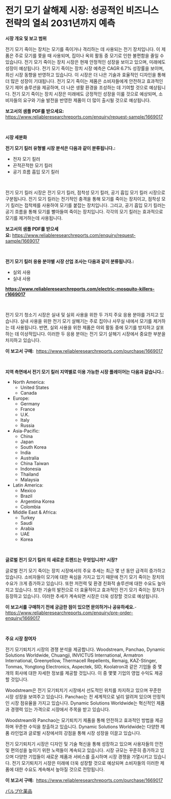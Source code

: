 <p><h1>전기 모기 살해제 시장: 성공적인 비즈니스 전략의 열쇠 2031년까지 예측</h1></p><p><strong>시장 개요 및 보고 범위</strong></p>
<p><p>전기 모기 죽이는 장치는 모기를 죽이거나 격리하는 데 사용되는 전기 장치입니다. 이 제품은 주로 모기를 쫓을 때 사용되며, 집이나 옥외 활동 중 모기로 인한 불편함을 줄일 수 있습니다. 전기 모기 죽이는 장치 시장은 현재 안정적인 성장을 보이고 있으며, 미래에도 성장이 예상됩니다. 전기 모기 죽이는 장치 시장 예측은 CAGR 6.7% 성장률을 보이며, 최신 시장 동향을 반영하고 있습니다. 이 시장은 더 나은 기술과 효율적인 디자인을 통해 더 많은 성장이 기대됩니다. 전기 모기 죽이는 제품은 소비자들에게 안전하고 효과적인 모기 제어 솔루션을 제공하며, 더 나은 생활 환경을 조성하는 데 기여할 것으로 예상됩니다. 전기 모기 죽이는 장치 시장은 미래에도 긍정적인 성장을 이룰 것으로 예상되며, 소비자들의 요구와 기술 발전을 반영한 제품이 더 많이 출시될 것으로 예상됩니다.</p></p>
<p><strong>보고서의 샘플 PDF를 받으세요:</strong> <a href="https://www.reliableresearchreports.com/enquiry/request-sample/1669017">https://www.reliableresearchreports.com/enquiry/request-sample/1669017</a></p>
<p>&nbsp;</p>
<p><strong>시장 세분화</strong></p>
<p><strong>전기 모기 킬러 유형별 시장 분석은 다음과 같이 분류됩니다.:</strong></p>
<p><ul><li>전자 모기 킬러</li><li>끈적끈적한 모기 킬러</li><li>공기 흐름 흡입 모기 킬러</li></ul></p>
<p>&nbsp;</p>
<p><p>전기 모기 킬러 시장은 전기 모기 킬러, 점착성 모기 킬러, 공기 흡입 모기 킬러 시장으로 구분됩니다. 전기 모기 킬러는 전기적인 충격을 통해 모기를 죽이는 장치이고, 점착성 모기 킬러는 접착제를 사용하여 모기를 붙잡는 장치입니다. 그리고, 공기 흡입 모기 킬러는 공기 흐름을 통해 모기를 빨아들여 죽이는 장치입니다. 각각의 모기 킬러는 효과적으로 모기를 제거하는데 사용됩니다.</p></p>
<p><strong>보고서의 샘플 PDF를 받으세요:</strong>&nbsp;<a href="https://www.reliableresearchreports.com/enquiry/request-sample/1669017">https://www.reliableresearchreports.com/enquiry/request-sample/1669017</a></p>
<p>&nbsp;</p>
<p><strong> 전기 모기 킬러 응용 분야별 시장 산업 조사는 다음과 같이 분류됩니다.:</strong></p>
<p><ul><li>실외 사용</li><li>실내 사용</li></ul></p>
<p><strong><a href="https://www.reliableresearchreports.com/electric-mosquito-killers-r1669017">https://www.reliableresearchreports.com/electric-mosquito-killers-r1669017</a></strong></p>
<p>&nbsp;</p>
<p><p>전기 모기 청소기 시장은 실내 및 실외 사용을 위한 두 가지 주요 응용 분야를 가지고 있습니다. 실내 사용을 위한 전기 모기 살해기는 주로 집이나 사무실 내에서 모기를 제거하는 데 사용됩니다. 반면, 실외 사용을 위한 제품은 야외 활동 중에 모기를 방지하고 살포하는 데 이상적입니다. 이러한 두 응용 분야는 전기 모기 살해기 시장에서 중요한 부분을 차지하고 있습니다.</p></p>
<p><strong>이 보고서 구매:</strong>&nbsp; <a href="https://www.reliableresearchreports.com/purchase/1669017">https://www.reliableresearchreports.com/purchase/1669017</a></p>
<p>&nbsp;</p>
<p><strong>지역 측면에서 전기 모기 킬러 지역별로 이용 가능한 시장 플레이어는 다음과 같습니다.:</strong></p>
<p><ul>
    <li>
        North America:
        <ul>
            <li>United States</li>
            <li>Canada</li>
        </ul>
    </li>
    <li>
        Europe:
        <ul>
            <li>Germany</li>
            <li>France</li>
            <li>U.K.</li>
            <li>Italy</li>
            <li>Russia</li>
        </ul>
    </li>
    <li>
        Asia-Pacific:
        <ul>
            <li>China</li>
            <li>Japan</li>
            <li>South Korea</li>
            <li>India</li>
            <li>Australia</li>
            <li>China Taiwan</li>
            <li>Indonesia</li>
            <li>Thailand</li>
            <li>Malaysia</li>
        </ul>
    </li>
    <li>
        Latin America:
        <ul>
            <li>Mexico</li>
            <li>Brazil</li>
            <li>Argentina Korea</li>
            <li>Colombia</li>
        </ul>
    </li>
    <li>
        Middle East & Africa:
        <ul>
            <li>Turkey</li>
            <li>Saudi</li>
            <li>Arabia</li>
            <li>UAE</li>
            <li>Korea</li>
        </ul>
    </li>
    </ul></p>
<p>&nbsp;</p>
<p><strong>글로벌 전기 모기 킬러 의 새로운 트렌드는 무엇입니까? 시장?</strong></p>
<p><p>글로벌 전기 모기 죽이는 장치 시장에서의 주요 추세는 최근 몇 년 동안 급격히 증가하고 있습니다. 소비자들이 모기에 대한 욕심을 가지고 있기 때문에 전기 모기 죽이는 장치의 수요가 크게 증가하고 있습니다. 또한 저전력 및 환경 친화적 솔루션에 대한 수요도 높아지고 있습니다. 또한 기술의 발전으로 더 효율적이고 효과적인 전기 모기 죽이는 장치가 등장하고 있습니다. 이러한 추세가 계속되면 시장은 더욱 성장할 것으로 예상됩니다.</p></p>
<p><strong>이 보고서를 구매하기 전에 궁금한 점이 있으면 문의하거나 공유하세요.</strong>- <a href="https://www.reliableresearchreports.com/enquiry/pre-order-enquiry/1669017">https://www.reliableresearchreports.com/enquiry/pre-order-enquiry/1669017</a></p>
<p>&nbsp;</p>
<p><strong>주요 시장 참여자</strong></p>
<p><p>전기 모기퇴치기 시장의 경쟁 분석을 제공합니다. Woodstream, Panchao, Dynamic Solutions Worldwide, Chuangji, INVICTUS International, Armatron International, Greenyellow, Thermacell Repellents, Remaig, KAZ-Stinger, Tonmas, Yongtong Electronics, Aspectek, SID, Koolatron과 같은 기업들 중 몇 개의 회사에 대한 자세한 정보를 제공할 것입니다. 이 중 몇몇 기업의 영업 수익도 제공할 것입니다.  </p><p>Woodstream은 전기 모기퇴치기 시장에서 선도적인 위치를 차지하고 있으며 꾸준한 시장 성장을 보여주고 있습니다. Panchao는 전 세계적으로 널리 알려져 있으며 안정적인 시장 점유율을 가지고 있습니다. Dynamic Solutions Worldwide는 혁신적인 제품과 경쟁력 있는 가격으로 시장에서 주목을 받고 있습니다. </p><p>Woodstream와 Panchao는 모기퇴치기 제품을 통해 안전하고 효과적인 방법을 제공하며 꾸준한 수익을 창출하고 있습니다. Dynamic Solutions Worldwide는 다양한 제품 라인업과 글로벌 시장에서의 강점을 통해 시장 성장을 이끌고 있습니다. </p><p>전기 모기퇴치기 시장은 디자인 및 기술 혁신을 통해 성장하고 있으며 사용자들의 안전 및 편의성을 높이기 위한 노력들이 계속되고 있습니다. 시장 규모는 꾸준히 증가하고 있으며 다양한 기업들이 새로운 제품과 서비스를 출시하며 시장 경쟁을 가열시키고 있습니다. 전기 모기퇴치기 시장은 미래에 더욱 성장할 것으로 예상되며 소비자들의 이러한 제품에 대한 수요도 계속해서 높아질 것으로 전망됩니다.</p></p>
<p><strong>이 보고서 구매:</strong>&nbsp;&nbsp;<a href="https://www.reliableresearchreports.com/purchase/1669017">https://www.reliableresearchreports.com/purchase/1669017</a></p>
<p><p><a href="https://github.com/nemesis2824/Market-Research-Report-List-1/blob/main/574676017716.md">パルプ化薬品</a></p></p>